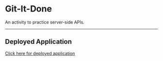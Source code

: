 # Git-It-Done
An activity to practice server-side APIs.

---
## Deployed Application
[Click here for deployed application](https://katiechurchwell.github.io/git-it-done/)
